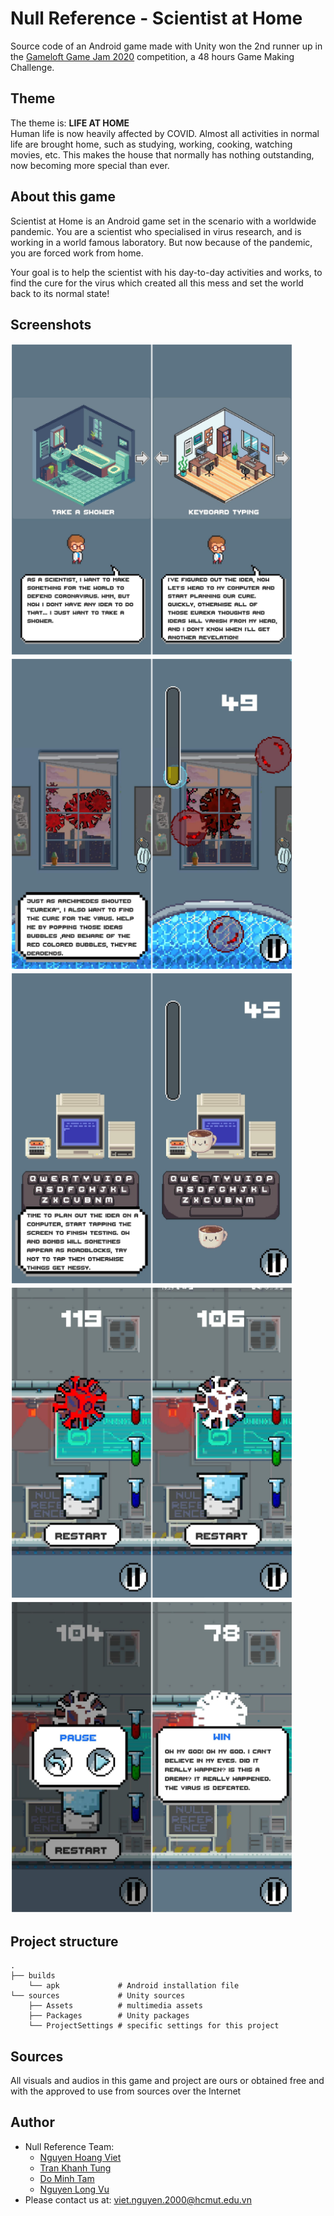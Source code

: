# Null Reference - Scientist at Home

Source code of an Android game made with Unity won the 2nd runner up in the [Gameloft Game Jam 2020](https://gamejam.gameloft.com/) competition, a 48 hours Game Making Challenge.

## Theme
The theme is: **LIFE AT HOME**<br />
Human life is now heavily affected by COVID. Almost all activities in normal life are brought home, such as studying, working, cooking, watching movies, etc. This makes the house that normally has nothing outstanding, now becoming more special than ever.

## About this game

Scientist at Home is an Android game set in the scenario with a worldwide pandemic. You are a scientist who specialised in virus research, and is working in a world famous laboratory. But now because of the pandemic, you are forced work from home.

Your goal is to help the scientist with his day-to-day activities and works, to find the cure for the virus which created all this mess and set the world back to its normal state!

## Screenshots

<img src="sources/Assets/Resources/Screenshots/choose.png" alt="choose" height="500"/>
<img src="sources/Assets/Resources/Screenshots/game1.png" alt="game1" height="500"/>
<img src="sources/Assets/Resources/Screenshots/game2.png" alt="game2" height="500"/>
<img src="sources/Assets/Resources/Screenshots/game3.png" alt="game3" height="500"/>
<img src="sources/Assets/Resources/Screenshots/overlay.png" alt="overlay" height="500"/>

## Project structure

```
.
├── builds
    └── apk             # Android installation file
└── sources             # Unity sources
    ├── Assets          # multimedia assets
    ├── Packages        # Unity packages
    └── ProjectSettings # specific settings for this project
```

## Sources

All visuals and audios in this game and project are ours or obtained free and with the approved to use from sources over the Internet

## Author
- Null Reference Team:
    - [Nguyen Hoang Viet](https://github.com/vietnguyen2000)
    - [Tran Khanh Tung](https://github.com/KhanhTungTran)
    - [Do Minh Tam](https://github.com/xXHellgate25Xx)
    - [Nguyen Long Vu](https://github.com/VuNguyenLong)
- Please contact us at: viet.nguyen.2000@hcmut.edu.vn

